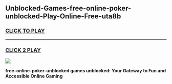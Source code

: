 
## Unblocked-Games-free-online-poker-unblocked-Play-Online-Free-uta8b
<h3>
<a href="https://premium76.site?title=free-online-poker-unblocked&ref=26A">CLICK TO PLAY</a></h3>
<hr>

<h3>
<a href="https://premium76.site?title=free-online-poker-unblocked&ref=26A">CLICK 2 PLAY</a>
  
</h3>

<a href="https://premium76.site?title=free-online-poker-unblocked&ref=26A"><img src="https://clearcache.store/games.png"></a>


**free-online-poker-unblocked games unblocked: Your Gateway to Fun and Accessible Online Gaming**
